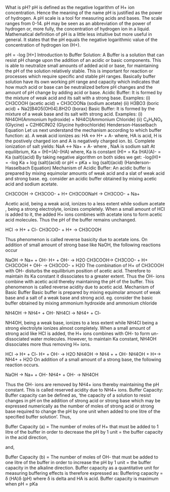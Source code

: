 What is pH?
pH is defined as the negative logarithm of H+ ion concentration. Hence the meaning of the name pH is justified as the power of hydrogen. A pH scale is a tool for measuring acids and bases. The scale ranges from 0-14.
pH may be seen as an abbreviation of the power of hydrogen or, more fully, the concentration of hydrogen ion in a liquid. Mathematical definition of pH is a little less intuitive but more useful in general. It states that the pH equals the negative logarithmic value of the concentration of hydrogen ion (H+).

pH = -log [H+]
Introduction to Buffer Solution:
A Buffer is a solution that can resist pH change upon the addition of an acidic or basic components. This is able to neutralize small amounts of added acid or base, for maintaining the pH of the solution relatively stable.
This is important for reaction or processes which require specific and stable pH ranges. Basically buffer solution have its own working pH range and capacity which indicates that how much acid or base can be neutralized before pH changes and the amount of pH change by adding acid or base.
Acidic Buffer:
It is formed by the mixture of weak acid and its salt with a strong base. Examples:
(i) CH3COOH (acetic acid) + CH3COONa (sodium acetate)
(ii) H3BO3 (boric acid) + Na2[B4O5(OH)4].8H2O (borax)
Basic Buffer:
It is formed by the mixture of a weak base and its salt with strong acid. Examples:
(i) NH4OH(Ammonium hydroxide) + NH4Cl(Ammonium Chloride)
(ii) C₂H₅NO₂ (Glycine) + C2H6ClNO2 (Glycine hydrochloride)
Henderson-Hasselbach Equation
Let us next understand the mechanism according to which buffer function:
a). A weak acid ionizes as:
HA ↔ H+ + A-
where, HA is acid, H is the postively charged ion and A is negatively charged ion.
b). Complete ionization of salt yields:
NaA ↔ Na+ + A-
where , NaA is sodium salt
At equilibrium,
Ka = 
(H)+(A)-(HA)
where, Ka is constant
(H)+ = Ka 
(HA)(A)-
 = Ka 
(salt)(acid)
By taking negative algorithm on both sides we get:
-log(H)+ = -log Ka + log 
(salt)(acid)
or pH = pKa + log 
(salt)(acid)
 (Handerson-Hasselbach Equation)
Mechanism of Acidic Buffer:
An acidic buffer is prepared by mixing equimolar amounts of weak acid and a slat of weak acid and strong base. eg. consider an acidic buffer obtained by mixing acetic acid and sodium acetate.

CH3COOH → CH3COO- + H+
CH3COONaH → CH3COO- + Na+

Acetic acid, being a weak acid, ionizes to a less extent while sodium acetate , being a strong electrolyte, ionizes completely. When a small amount of HCl is added to it, the added H+ ions combines with acetate ions to form acetic acid molecules. Thus the pH of the buffer remains unchanged.

HCl → H+ + Cl-
CH3COO- + H+ → CH3COOH

Thus phenomenon is called reverse basicity due to acetate ions. On addition of small amount of strong base like NaOH, the following reactions occur

NaOH → Na+ + OH-
H+ + OH- → H2O
CH3COOH→ CH3COO- + H+
CH3COOH + OH- → CH3COO- + H2O
The combination of H+ of CH3COOH with OH- disturbs the equilibrium position of acetic acid. Therefore to maintain its Ka constant it dissociates to a greater extent. Thus the OH- ions combine with acetic acid thereby maintaining the pH of the buffer. This phenomenon is called reverse acidity due to acetic acid.
Mechanism of Basic Buffer
Basic buffer is prepared by mixing equimolar amount of weak base and a salt of a weak base and strong acid. eg. consider the basic buffer obtained by mixing ammonium hydroxide and ammonium chloride

NH4OH → NH4+ + OH-
NH4Cl → NH4+ + Cl-

NH4OH, being a weak base, ionizes to a less extent while NH4Cl being a strong electrolyte ionizes almost completely. When a small amount of strong acid like HCl is added, the H+ ions combines with OH- to form un-dissociated water molecules. However, to maintain Ka constant, NH4OH dissociates more thus removing H+ ions.

HCl → H+ + Cl-
H+ + OH- → H2O
NH4OH → NH4 + + OH-
NH4OH + H+→ NH4+ + H2O
On addition of a small amount of a strong base, the following reaction occurs.

NaOH → Na+ + OH-
NH4+ + OH- → NH4OH

Thus the OH- ions are removed by NH4+ ions thereby maintaining the pH constant. This is called reserved acidity due to NH4+ ions.
Buffer Capacity:
Buffer capacity can be defined as, ‘the capacity of a solution to resist changes in pH on the addition of strong acid or strong base which may be expressed numerically as the number of moles of strong acid or strong base required to change the pH by one unit when added to one litre of the specified buffer solution’.
Thus,

Buffer Capacity (a) = The number of moles of H+ that must be added to 1 litre of the buffer in order to decrease the pH by 1 unit = the buffer capacity in the acid direction,

and,

Buffer Capacity (b) = The number of moles of OH- that must be added to one litre of the buffer in order to increase the pH by 1 unit = the buffer capacity in the alkaline direction.
Buffer capacity as a quantitative unit for measuring buffering effects is therefore expressed as:
Buffering capacity = δ 
(HA)δ (pH)
where δ is delta and HA is acid.
Buffer capacity is maximum when pH = pKa
